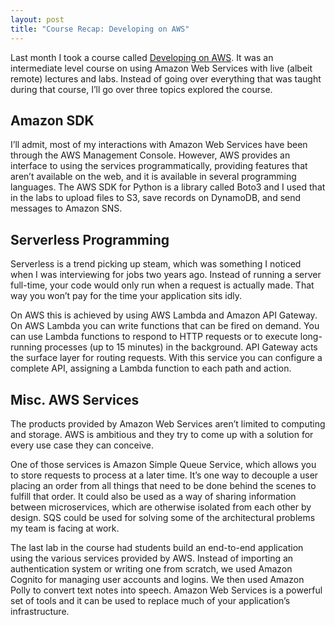 ```yaml
---
layout: post
title: "Course Recap: Developing on AWS"
---
```


Last month I took a course called [Developing on AWS](https://aws.amazon.com/training/classroom/developing-on-aws/). It was an intermediate level course on using Amazon Web Services with live (albeit remote) lectures and labs. Instead of going over everything that was taught during that course, I’ll go over three topics explored the course.

## Amazon SDK

I’ll admit, most of my interactions with Amazon Web Services have been through the AWS Management Console. However, AWS provides an interface to using the services programmatically, providing features that aren’t available on the web, and it is available in several programming languages. The AWS SDK for Python is a library called Boto3 and I used that in the labs to upload files to S3, save records on DynamoDB, and send messages to Amazon SNS.

## Serverless Programming

Serverless is a trend picking up steam, which was something I noticed when I was interviewing for jobs two years ago. Instead of running a server full-time, your code would only run when a request is actually made. That way you won’t pay for the time your application sits idly.

On AWS this is achieved by using AWS Lambda and Amazon API Gateway. On AWS Lambda you can write functions that can be fired on demand. You can use Lambda functions to respond to HTTP requests or to execute long-running processes (up to 15 minutes) in the background. API Gateway acts the surface layer for routing requests. With this service you can configure a complete API, assigning a Lambda function to each path and action.

## Misc. AWS Services

The products provided by Amazon Web Services aren’t limited to computing and storage. AWS is ambitious and they try to come up with a solution for every use case they can conceive.

One of those services is Amazon Simple Queue Service, which allows you to store requests to process at a later time. It’s one way to decouple a user placing an order from all things that need to be done behind the scenes to fulfill that order. It could also be used as a way of sharing information between microservices, which are otherwise isolated from each other by design. SQS could be used for solving some of the architectural problems my team is facing at work.

The last lab in the course had students build an end-to-end application using the various services provided by AWS. Instead of importing an authentication system or writing one from scratch, we used Amazon Cognito for managing user accounts and logins. We then used Amazon Polly to convert text notes into speech. Amazon Web Services is a powerful set of tools and it can be used to replace much of your application’s infrastructure.
